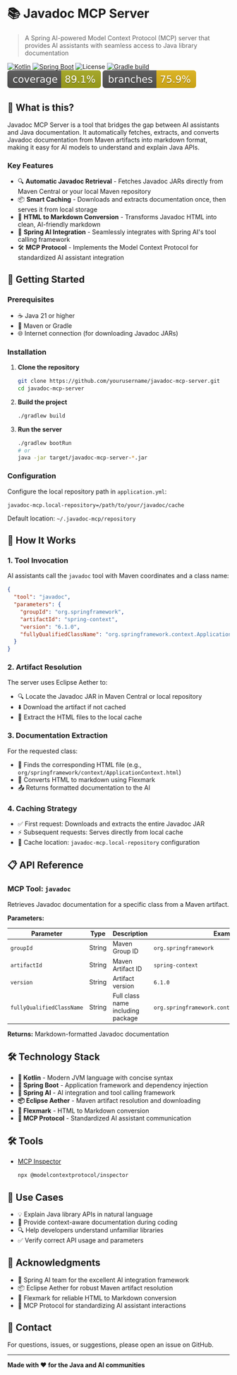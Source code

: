 # 📚 Javadoc MCP Server

> A Spring AI-powered Model Context Protocol (MCP) server that provides AI assistants with seamless access to Java
> library documentation

[![Kotlin](https://img.shields.io/badge/Kotlin-1.9+-7F52FF.svg?logo=kotlin)](https://kotlinlang.org/)
[![Spring Boot](https://img.shields.io/badge/Spring%20Boot-3.x-6DB33F.svg?logo=spring)](https://spring.io/projects/spring-boot)
![License](https://img.shields.io/badge/License-Apache%20License%20Version%202.0-blue)
[![Gradle build](https://github.com/bitfist/javadoc-mcp-server/actions/workflows/test.yml/badge.svg)](https://github.com/bitfist/javadoc-mcp-server/actions/workflows/test.yml)
![Coverage](.github/badges/jacoco.svg)
![Branches](.github/badges/branches.svg)

## 🎯 What is this?

Javadoc MCP Server is a tool that bridges the gap between AI assistants and Java documentation. It automatically
fetches, extracts, and converts Javadoc documentation from Maven artifacts into markdown format, making it easy for AI
models to understand and explain Java APIs.

### Key Features

- 🔍 **Automatic Javadoc Retrieval** - Fetches Javadoc JARs directly from Maven Central or your local Maven repository
- 📦 **Smart Caching** - Downloads and extracts documentation once, then serves it from local storage
- 🔄 **HTML to Markdown Conversion** - Transforms Javadoc HTML into clean, AI-friendly markdown
- 🚀 **Spring AI Integration** - Seamlessly integrates with Spring AI's tool calling framework
- 🛠️ **MCP Protocol** - Implements the Model Context Protocol for standardized AI assistant integration

## 🚀 Getting Started

### Prerequisites

- ☕ Java 21 or higher
- 🔧 Maven or Gradle
- 🌐 Internet connection (for downloading Javadoc JARs)

### Installation

1. **Clone the repository**
   ```bash
   git clone https://github.com/yourusername/javadoc-mcp-server.git
   cd javadoc-mcp-server
   ```

2. **Build the project**
   ```bash
   ./gradlew build
   ```

3. **Run the server**
   ```bash
   ./gradlew bootRun
   # or
   java -jar target/javadoc-mcp-server-*.jar
   ```

### Configuration

Configure the local repository path in `application.yml`:

```properties
javadoc-mcp.local-repository=/path/to/your/javadoc/cache
```

Default location: `~/.javadoc-mcp/repository`

## 🔧 How It Works

### 1. Tool Invocation

AI assistants call the `javadoc` tool with Maven coordinates and a class name:

```json
{
  "tool": "javadoc",
  "parameters": {
    "groupId": "org.springframework",
    "artifactId": "spring-context",
    "version": "6.1.0",
    "fullyQualifiedClassName": "org.springframework.context.ApplicationContext"
  }
}
```

### 2. Artifact Resolution

The server uses Eclipse Aether to:

- 🔍 Locate the Javadoc JAR in Maven Central or local repository
- ⬇️ Download the artifact if not cached
- 📂 Extract the HTML files to the local cache

### 3. Documentation Extraction

For the requested class:

- 📄 Finds the corresponding HTML file (e.g., `org/springframework/context/ApplicationContext.html`)
- 🔄 Converts HTML to markdown using Flexmark
- 📤 Returns formatted documentation to the AI

### 4. Caching Strategy

- ✅ First request: Downloads and extracts the entire Javadoc JAR
- ⚡ Subsequent requests: Serves directly from local cache
- 💾 Cache location: `javadoc-mcp.local-repository` configuration

## 📋 API Reference

### MCP Tool: `javadoc`

Retrieves Javadoc documentation for a specific class from a Maven artifact.

**Parameters:**

| Parameter                 | Type   | Description                       | Example                                          |
|---------------------------|--------|-----------------------------------|--------------------------------------------------|
| `groupId`                 | String | Maven Group ID                    | `org.springframework`                            |
| `artifactId`              | String | Maven Artifact ID                 | `spring-context`                                 |
| `version`                 | String | Artifact version                  | `6.1.0`                                          |
| `fullyQualifiedClassName` | String | Full class name including package | `org.springframework.context.ApplicationContext` |

**Returns:** Markdown-formatted Javadoc documentation

## 🛠️ Technology Stack

- **🔷 Kotlin** - Modern JVM language with concise syntax
- **🍃 Spring Boot** - Application framework and dependency injection
- **🤖 Spring AI** - AI integration and tool calling framework
- **📦 Eclipse Aether** - Maven artifact resolution and downloading
- **📝 Flexmark** - HTML to Markdown conversion
- **🔧 MCP Protocol** - Standardized AI assistant communication

## 🛠️ Tools

- [MCP Inspector](https://github.com/modelcontextprotocol/inspector)
  ```bash
  npx @modelcontextprotocol/inspector
  ```

## 🤝 Use Cases

- 💡 Explain Java library APIs in natural language
- 📖 Provide context-aware documentation during coding
- 🔍 Help developers understand unfamiliar libraries
- ✅ Verify correct API usage and parameters

## 🙏 Acknowledgments

- 🍃 Spring AI team for the excellent AI integration framework
- 📦 Eclipse Aether for robust Maven artifact resolution
- 📝 Flexmark for reliable HTML to Markdown conversion
- 🤖 MCP Protocol for standardizing AI assistant interactions

## 📧 Contact

For questions, issues, or suggestions, please open an issue on GitHub.

---

**Made with ❤️ for the Java and AI communities**